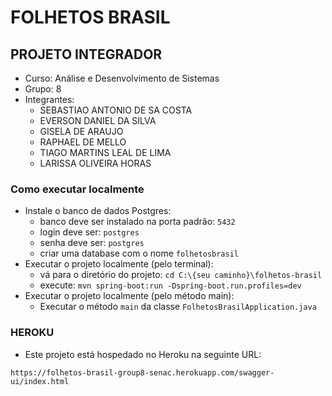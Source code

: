 # FOLHETOS BRASIL
## PROJETO INTEGRADOR
- Curso: Análise e Desenvolvimento de Sistemas
- Grupo: 8
- Integrantes:
    - SEBASTIAO ANTONIO DE SA COSTA
    - EVERSON DANIEL DA SILVA
    - GISELA DE ARAUJO
    - RAPHAEL DE MELLO
    - TIAGO MARTINS LEAL DE LIMA
    - LARISSA OLIVEIRA HORAS

### Como executar localmente
- Instale o banco de dados Postgres:
    - banco deve ser instalado na porta padrão: `5432`
    - login deve ser: `postgres`
    - senha deve ser: `postgres`
    - criar uma database com o nome `folhetosbrasil`
- Executar o projeto localmente (pelo terminal):
    - vá para o diretório do projeto: `cd C:\{seu caminho}\folhetos-brasil`
    - execute: `mvn spring-boot:run -Dspring-boot.run.profiles=dev`
- Executar o projeto localmente (pelo método main):
    - Executar o método `main` da classe `FolhetosBrasilApplication.java`
  
### HEROKU
- Este projeto está hospedado no Heroku na seguinte URL: 
```
https://folhetos-brasil-group8-senac.herokuapp.com/swagger-ui/index.html
```